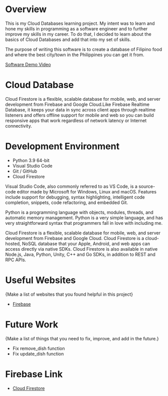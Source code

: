 # Overview

This is my Cloud Databases learning project. My intent was to learn and hone my skills in programming as a software engineer and to further improve my skills in my career. To do that, I decided to learn about the basics of Cloud Databases and add that into my set of skills.

The purpose of writing this software is to create a database of Filipino food and where the best city/town in the Philippines you can get it from.

[Software Demo Video](http://youtube.link.goes.here)

# Cloud Database

Cloud Firestore is a flexible, scalable database for mobile, web, and server development from Firebase and Google Cloud.Like Firebase Realtime Database, it keeps your data in sync across client apps through realtime listeners and offers offline support for mobile and web so you can build responsive apps that work regardless of network latency or Internet connectivity.

# Development Environment

- Python 3.9 64-bit
- Visual Studio Code
- Git / GitHub
- Cloud Firestore

Visual Studio Code, also commonly referred to as VS Code, is a source-code editor made by Microsoft for Windows, Linux and macOS. Features include support for debugging, syntax highlighting, intelligent code completion, snippets, code refactoring, and embedded Git.

Python is a programming language with objects, modules, threads, and automatic memory management. Python is a very simple language, and has very straightforward syntax that programmers fall in love with including me.

Cloud Firestore is a flexible, scalable database for mobile, web, and server development from Firebase and Google Cloud. Cloud Firestore is a cloud-hosted, NoSQL database that your Apple, Android, and web apps can access directly via native SDKs. Cloud Firestore is also available in native Node.js, Java, Python, Unity, C++ and Go SDKs, in addition to REST and RPC APIs.

# Useful Websites

{Make a list of websites that you found helpful in this project}
* [Firebase](https://firebase.google.com/docs/firestore)

# Future Work

{Make a list of things that you need to fix, improve, and add in the future.}
* Fix remove_dish function
* Fix update_dish function

# Firebase Link
* [Cloud Firestore](https://console.firebase.google.com/u/0/project/filipino-food-8d8cf/firestore/data/~2Fdish~2Fadobo)